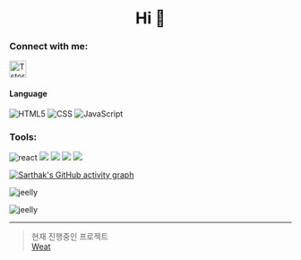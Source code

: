 

<h1 align="center">Hi 👋</h1>


<h3 align="left">Connect with me:</h3>
<p align="left">
<a href="https://mungdeok.tistory.com/" target="blank"><img align="center" src="https://t1.kakaocdn.net/kakaocorp/kakaocorp/admin/5a539919017800001.png" alt="Tstory" height="30" /></a>
</p>

#### Language
![HTML5](https://img.shields.io/badge/HTML5-%23323330.svg?style=for-the-badge&logo=HTML5&logoColor=%E34F26)
![CSS](https://img.shields.io/badge/CSS3-%23323330.svg?style=for-the-badge&logo=CSS3&logoColor=%1572B6)
![JavaScript](https://img.shields.io/badge/javascript-%23323330.svg?style=for-the-badge&logo=javascript&logoColor=%23F7DF1E)

<h3 align="left">Tools:</h3>
<p align="left">
  <img src='https://img.shields.io/badge/React-v18.1.0-61DAFB?logo=React' alt='react'/>
  <img src='https://img.shields.io/badge/yarn-v1.22.17-yellow?logo=yarn'/>
  <img src='https://img.shields.io/badge/Redux-v8.0.2-764ABC?logo=Redux'/> 
  <img src='https://img.shields.io/badge/Redux/toolkit-v1.8.3-764ABC?logo=Redux'/> 
  <img src='https://img.shields.io/badge/React_Query-v3.39.1-FF4154?logo=React Query'/>
</p>

[![Sarthak's GitHub activity graph](https://activity-graph.herokuapp.com/graph?username=jeelly&&theme=xcode)](https://github.com/jeelly)

<p>&nbsp;<img align="left" src="https://github-readme-stats.vercel.app/api?username=jeelly&show_icons=true&locale=en&theme=tokyonight" alt="jeelly" /></p>

<p><img align="center" src="https://github-readme-stats.vercel.app/api/top-langs?username=jeelly&show_icons=true&locale=en&layout=compact&theme=tokyonight" alt="jeelly" /></p>

* * *

> 현재 진행중인 프로젝트 <br/>
[Weat](https://github.com/jeelly/weat)

<!--
[![Top Langs](https://github-readme-stats.vercel.app/api/top-langs/?username=jeelly)](https://github.com/jeelly/github-readme-stats)
[![Anurag's GitHub stats](https://github-readme-stats.vercel.app/api?username=jeelly)](https://github.com/jeelly/github-readme-stats)
![header](https://capsule-render.vercel.app/api?type=waving&color=auto&height=200&section=header&text=텍스트&fontSize=30)
![Footer](https://capsule-render.vercel.app/api?type=waving&color=auto&height=200&section=footer)
**jeelly/jeelly** is a ✨ _special_ ✨ repository because its `README.md` (this file) appears on your GitHub profile.

Here are some ideas to get you started:

- 🔭 I’m currently working on ...
- 🌱 I’m currently learning ...
- 👯 I’m looking to collaborate on ...
- 🤔 I’m looking for help with ...
- 💬 Ask me about ...
- 📫 How to reach me: ...
- 😄 Pronouns: ...
- ⚡ Fun fact: ...

   * 깃 강좌

     * 깃 Clone

     * 깃 Pull

     * 깃 Commit

       * 깃 Commit ①

       * 깃 Commit ②

     * 깃 Push
-->

